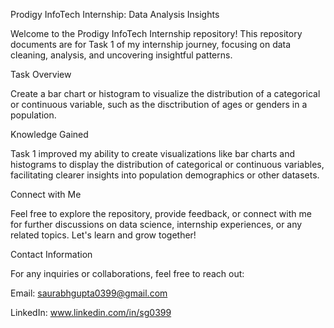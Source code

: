 Prodigy InfoTech Internship: Data Analysis Insights

Welcome to the Prodigy InfoTech Internship repository! This repository documents are for Task 1 of my internship journey, focusing on data cleaning, analysis, and uncovering insightful patterns.

Task Overview

Create a bar chart or histogram to visualize the distribution of a categorical or continuous variable, such as the disctribution of ages or genders in a population.

Knowledge Gained

Task 1 improved my ability to create visualizations like bar charts and histograms to display the distribution of categorical or continuous variables, facilitating clearer insights into population demographics or other datasets.

Connect with Me

Feel free to explore the repository, provide feedback, or connect with me for further discussions on data science, internship experiences, or any related topics. Let's learn and grow together!

Contact Information

For any inquiries or collaborations, feel free to reach out:

Email: saurabhgupta0399@gmail.com

LinkedIn: www.linkedin.com/in/sg0399
